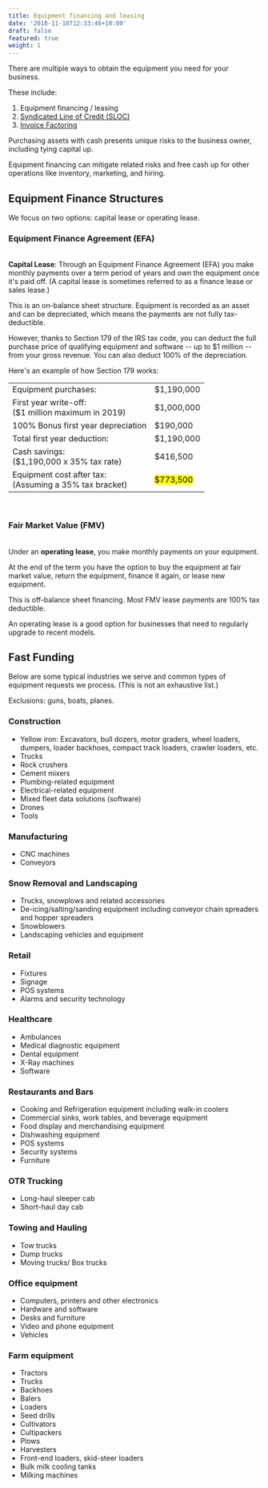 ```yaml
---
title: Equipment financing and leasing
date: '2018-11-18T12:33:46+10:00'
draft: false
featured: true
weight: 1
---
```

There are multiple ways to obtain the equipment you need for your business.

These include:

1. Equipment financing / leasing
2. [Syndicated Line of Credit (SLOC)](/services/sloc)
3. [Invoice Factoring ](/services/invoice-factoring)

Purchasing assets with cash presents unique risks to the business owner, including tying capital up.

Equipment financing can mitigate related risks and free cash up for other operations like inventory, marketing, and hiring. <br/>

## Equipment Finance Structures

We focus on two options: capital lease or operating lease. 

### Equipment Finance Agreement (EFA)

<br/><strong>Capital Lease</strong>: Through an Equipment Finance Agreement (EFA) you make monthly payments over a term period of years and own the equipment once it's paid off. (A capital lease is sometimes referred to as a finance lease or sales lease.) 

This is an on-balance sheet structure. Equipment is recorded as an asset and can be depreciated, which means the payments are not fully tax-deductible. 

However, thanks to Section 179 of the IRS tax code, you can deduct the full purchase price of qualifying equipment and software -- up to $1 million -- from your gross revenue. You can also deduct 100% of the depreciation. 

Here's an example of how Section 179 works:

<table>
  <tr>
    <td>Equipment purchases:</td>
    <td>$1,190,000</td>
  </tr>
  <tr>
    <td>First year write-off:<br>($1 million maximum in 2019)</td>
    <td>$1,000,000</td>
  </tr>
  <tr>
    <td>100% Bonus first year depreciation</td>
    <td>$190,000</td>
  </tr>
  <tr>
    <td>Total first year deduction:</td>
    <td>$1,190,000</td>
  </tr>
  <tr>
    <td>Cash savings: <br>($1,190,000 x 35% tax rate)<br></td>
    <td>$416,500</td>
  </tr>
  <tr>
    <td>Equipment cost after tax: <br>(Assuming a 35% tax bracket)</td>
    <td><mark>$773,500</mark></td>
  </tr>
</table><br/>

### Fair Market Value (FMV)

<br/>Under an <strong>operating lease</strong>, you make monthly payments on your equipment. 

At the end of the term you have the option to buy the equipment at fair market value, return the equipment, finance it again, or lease new equipment.

This is off-balance sheet financing. Most FMV lease payments are 100% tax deductible. 

An operating lease is a good option for businesses that need to regularly upgrade to recent models. 

## Fast Funding

Below are some typical industries we serve and common types of equipment requests we process. (This is not an exhaustive list.) 

Exclusions: guns, boats, planes.

### Construction

* Yellow iron: Excavators, bull dozers, motor graders, wheel loaders, dumpers, loader backhoes, compact track loaders, crawler loaders, etc.
* Trucks
* Rock crushers
* Cement mixers
* Plumbing-related equipment
* Electrical-related equipment 
* Mixed fleet data solutions (software)
* Drones
* Tools

### Manufacturing

* CNC machines
* Conveyors

### Snow Removal and Landscaping

* Trucks, snowplows and related accessories
* De-icing/salting/sanding equipment including conveyor chain spreaders and hopper spreaders
* Snowblowers
* Landscaping vehicles and equipment

### Retail

* Fixtures
* Signage
* POS systems
* Alarms and security technology

### Healthcare

* Ambulances
* Medical diagnostic equipment
* Dental equipment
* X-Ray machines
* Software

### Restaurants and Bars

* Cooking and Refrigeration equipment including walk-in coolers
* Commercial sinks, work tables, and beverage equipment
* Food display and merchandising equipment
* Dishwashing equipment
* POS systems
* Security systems
* Furniture

### OTR Trucking

* Long-haul sleeper cab
* Short-haul day cab

### Towing and Hauling

* Tow trucks
* Dump trucks
* Moving trucks/ Box trucks

### Office equipment

* Computers, printers and other electronics
* Hardware and software
* Desks and furniture
* Video and phone equipment
* Vehicles

### Farm equipment

* Tractors
* Trucks
* Backhoes
* Balers
* Loaders
* Seed drills
* Cultivators
* Cultipackers
* Plows
* Harvesters
* Front-end loaders, skid-steer loaders
* Bulk milk cooling tanks
* Milking machines
